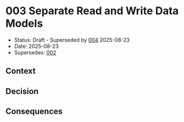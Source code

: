 # 003 Separate Read and Write Data Models

* Status: Draft - Superseded by [004](004-separate-read-and-write-data-models.md) 2025-08-23
* Date: 2025-08-23 
* Supersedes: [002](002-new-decision-record.md)

## Context

## Decision

## Consequences
